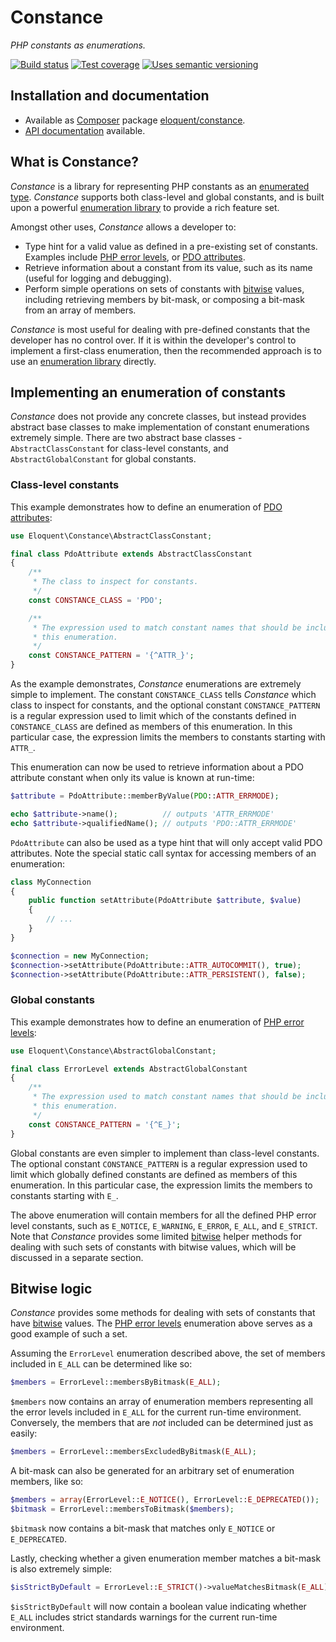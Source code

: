 # Constance

*PHP constants as enumerations.*

[![Build status]][Latest build]
[![Test coverage]][Test coverage report]
[![Uses semantic versioning]][SemVer]

## Installation and documentation

* Available as [Composer] package [eloquent/constance].
* [API documentation] available.

## What is Constance?

*Constance* is a library for representing PHP constants as an [enumerated type].
*Constance* supports both class-level and global constants, and is built upon
a powerful [enumeration library] to provide a rich feature set.

Amongst other uses, *Constance* allows a developer to:

- Type hint for a valid value as defined in a pre-existing set of constants.
  Examples include [PHP error levels], or [PDO attributes].
- Retrieve information about a constant from its value, such as its name (useful
  for logging and debugging).
- Perform simple operations on sets of constants with [bitwise] values,
  including retrieving members by bit-mask, or composing a bit-mask from an
  array of members.

*Constance* is most useful for dealing with pre-defined constants that the
developer has no control over. If it is within the developer's control to
implement a first-class enumeration, then the recommended approach is to use
an [enumeration library] directly.

## Implementing an enumeration of constants

*Constance* does not provide any concrete classes, but instead provides abstract
base classes to make implementation of constant enumerations extremely
simple. There are two abstract base classes - `AbstractClassConstant` for
class-level constants, and `AbstractGlobalConstant` for global constants.

### Class-level constants

This example demonstrates how to define an enumeration of [PDO attributes]:

```php
use Eloquent\Constance\AbstractClassConstant;

final class PdoAttribute extends AbstractClassConstant
{
    /**
     * The class to inspect for constants.
     */
    const CONSTANCE_CLASS = 'PDO';

    /**
     * The expression used to match constant names that should be included in
     * this enumeration.
     */
    const CONSTANCE_PATTERN = '{^ATTR_}';
}
```

As the example demonstrates, *Constance* enumerations are extremely simple to
implement. The constant `CONSTANCE_CLASS` tells *Constance* which class to
inspect for constants, and the optional constant `CONSTANCE_PATTERN` is a
regular expression used to limit which of the constants defined in
`CONSTANCE_CLASS` are defined as members of this enumeration. In this particular
case, the expression limits the members to constants starting with `ATTR_`.

This enumeration can now be used to retrieve information about a PDO attribute
constant when only its value is known at run-time:

```php
$attribute = PdoAttribute::memberByValue(PDO::ATTR_ERRMODE);

echo $attribute->name();          // outputs 'ATTR_ERRMODE'
echo $attribute->qualifiedName(); // outputs 'PDO::ATTR_ERRMODE'
```

`PdoAttribute` can also be used as a type hint that will only accept valid PDO
attributes. Note the special static call syntax for accessing members of an
enumeration:

```php
class MyConnection
{
    public function setAttribute(PdoAttribute $attribute, $value)
    {
        // ...
    }
}

$connection = new MyConnection;
$connection->setAttribute(PdoAttribute::ATTR_AUTOCOMMIT(), true);
$connection->setAttribute(PdoAttribute::ATTR_PERSISTENT(), false);
```

### Global constants

This example demonstrates how to define an enumeration of [PHP error levels]:

```php
use Eloquent\Constance\AbstractGlobalConstant;

final class ErrorLevel extends AbstractGlobalConstant
{
    /**
     * The expression used to match constant names that should be included in
     * this enumeration.
     */
    const CONSTANCE_PATTERN = '{^E_}';
}
```

Global constants are even simpler to implement than class-level constants.
The optional constant `CONSTANCE_PATTERN` is a regular expression used to limit
which globally defined constants are defined as members of this enumeration. In
this particular case, the expression limits the members to constants starting
with `E_`.

The above enumeration will contain members for all the defined PHP error level
constants, such as `E_NOTICE`, `E_WARNING`, `E_ERROR`, `E_ALL`, and `E_STRICT`.
Note that *Constance* provides some limited [bitwise] helper methods for dealing
with such sets of constants with bitwise values, which will be discussed in a
separate section.

## Bitwise logic

*Constance* provides some methods for dealing with sets of constants that have
[bitwise] values. The [PHP error levels] enumeration above serves as a good
example of such a set.

Assuming the `ErrorLevel` enumeration described above, the set of members
included in `E_ALL` can be determined like so:

```php
$members = ErrorLevel::membersByBitmask(E_ALL);
```

`$members` now contains an array of enumeration members representing all the
error levels included in `E_ALL` for the current run-time environment.
Conversely, the members that are *not* included can be determined just as
easily:

```php
$members = ErrorLevel::membersExcludedByBitmask(E_ALL);
```

A bit-mask can also be generated for an arbitrary set of enumeration members,
like so:

```php
$members = array(ErrorLevel::E_NOTICE(), ErrorLevel::E_DEPRECATED());
$bitmask = ErrorLevel::membersToBitmask($members);
```

`$bitmask` now contains a bit-mask that matches only `E_NOTICE` or
`E_DEPRECATED`.

Lastly, checking whether a given enumeration member matches a bit-mask is also
extremely simple:

```php
$isStrictByDefault = ErrorLevel::E_STRICT()->valueMatchesBitmask(E_ALL);
```

`$isStrictByDefault` will now contain a boolean value indicating whether `E_ALL`
includes strict standards warnings for the current run-time environment.

<!-- References -->

[bitwise]: http://en.wikipedia.org/wiki/Bitwise_operation
[enumerated type]: http://en.wikipedia.org/wiki/Enumerated_type
[enumeration library]: https://github.com/eloquent/enumeration
[PDO attributes]: http://www.php.net/manual/en/pdo.constants.php
[PHP error levels]: http://www.php.net/manual/en/errorfunc.constants.php

[API documentation]: http://lqnt.co/constance/artifacts/documentation/api/
[Build status]: https://api.travis-ci.org/eloquent/constance.png?branch=master
[Composer]: http://getcomposer.org/
[eloquent/constance]: https://packagist.org/packages/eloquent/constance
[Latest build]: https://travis-ci.org/eloquent/constance
[SemVer]: http://semver.org/
[Test coverage report]: https://coveralls.io/r/eloquent/constance
[Test coverage]: https://coveralls.io/repos/eloquent/constance/badge.png?branch=master
[Uses semantic versioning]: http://b.repl.ca/v1/semver-yes-brightgreen.png
